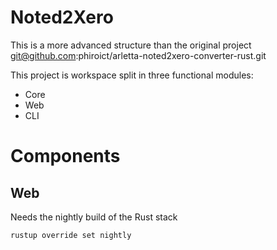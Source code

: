 # Noted2Xero

This is a more advanced structure than the original project git@github.com:phiroict/arletta-noted2xero-converter-rust.git

This project is workspace split in three functional modules: 
- Core
- Web
- CLI 

# Components 

## Web 
Needs the nightly build of the Rust stack

```bash 
rustup override set nightly
```